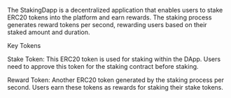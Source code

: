 The StakingDapp is a decentralized application that enables users to stake ERC20 tokens into the platform and earn rewards. The staking process generates reward tokens per second, rewarding users based on their staked amount and duration.

Key Tokens

Stake Token: This ERC20 token is used for staking within the DApp. Users need to approve this token for the staking contract before staking.

Reward Token: Another ERC20 token generated by the staking process per second. Users earn these tokens as rewards for staking their stake tokens.
